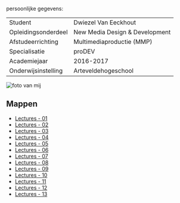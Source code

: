 persoonlijke gegevens:

|                       |                               |
|-----------------------|-------------------------------|
|Student                |Dwiezel Van Eeckhout           |
|Opleidingsonderdeel    |New Media Design & Development |
|Afstudeerrichting      |Multimediaproductie (MMP)      |
|Specialisatie          |proDEV                         |
|Academiejaar           |2016-2017                      |
|Onderwijsinstelling    |Arteveldehogeschool            |

![foto van mij](/Code/1617.nmdad1.gitnotes/dwiezel_zw.jpg "Dwiezel")

Mappen
------

- [Lectures - 01](/lectures/01/)
- [Lectures - 02](/lectures/02/)
- [Lectures - 03](/lectures/03/)
- [Lectures - 04](/lectures/04/)
- [Lectures - 05](/lectures/05/)
- [Lectures - 06](/lectures/06/)
- [Lectures - 07](/lectures/07/)
- [Lectures - 08](/lectures/08/)
- [Lectures - 09](/lectures/09/)
- [Lectures - 10](/lectures/10/)
- [Lectures - 11](/lectures/11/)
- [Lectures - 12](/lectures/12/)
- [Lectures - 13](/lectures/13/)
